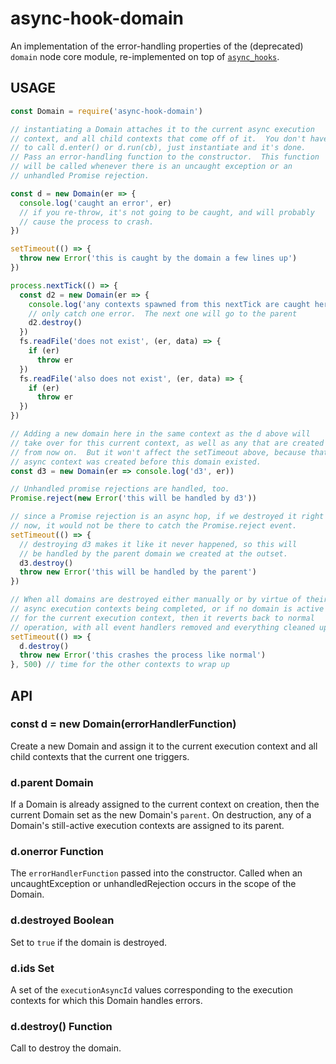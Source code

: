 # async-hook-domain

An implementation of the error-handling properties of the (deprecated) `domain`
node core module, re-implemented on top of
[`async_hooks`](https://nodejs.org/api/async_hooks.html).

## USAGE

```js
const Domain = require('async-hook-domain')

// instantiating a Domain attaches it to the current async execution
// context, and all child contexts that come off of it.  You don't have
// to call d.enter() or d.run(cb), just instantiate and it's done.
// Pass an error-handling function to the constructor.  This function
// will be called whenever there is an uncaught exception or an
// unhandled Promise rejection.

const d = new Domain(er => {
  console.log('caught an error', er)
  // if you re-throw, it's not going to be caught, and will probably
  // cause the process to crash.
})

setTimeout(() => {
  throw new Error('this is caught by the domain a few lines up')
})

process.nextTick(() => {
  const d2 = new Domain(er => {
    console.log('any contexts spawned from this nextTick are caught here', er)
    // only catch one error.  The next one will go to the parent
    d2.destroy()
  })
  fs.readFile('does not exist', (er, data) => {
    if (er)
      throw er
  })
  fs.readFile('also does not exist', (er, data) => {
    if (er)
      throw er
  })
})

// Adding a new domain here in the same context as the d above will
// take over for this current context, as well as any that are created
// from now on.  But it won't affect the setTimeout above, because that
// async context was created before this domain existed.
const d3 = new Domain(er => console.log('d3', er))

// Unhandled promise rejections are handled, too.
Promise.reject(new Error('this will be handled by d3'))

// since a Promise rejection is an async hop, if we destroyed it right
// now, it would not be there to catch the Promise.reject event.
setTimeout(() => {
  // destroying d3 makes it like it never happened, so this will
  // be handled by the parent domain we created at the outset.
  d3.destroy()
  throw new Error('this will be handled by the parent')
})

// When all domains are destroyed either manually or by virtue of their
// async execution contexts being completed, or if no domain is active
// for the current execution context, then it reverts back to normal
// operation, with all event handlers removed and everything cleaned up.
setTimeout(() => {
  d.destroy()
  throw new Error('this crashes the process like normal')
}, 500) // time for the other contexts to wrap up
```

## API

### const d = new Domain(errorHandlerFunction)

Create a new Domain and assign it to the current execution context and all
child contexts that the current one triggers.

### d.parent Domain

If a Domain is already assigned to the current context on creation, then the
current Domain set as the new Domain's `parent`.  On destruction, any of a
Domain's still-active execution contexts are assigned to its parent.

### d.onerror Function

The `errorHandlerFunction` passed into the constructor.  Called when an
uncaughtException or unhandledRejection occurs in the scope of the Domain.

### d.destroyed Boolean

Set to `true` if the domain is destroyed.

### d.ids Set

A set of the `executionAsyncId` values corresponding to the execution contexts
for which this Domain handles errors.

### d.destroy() Function

Call to destroy the domain.
